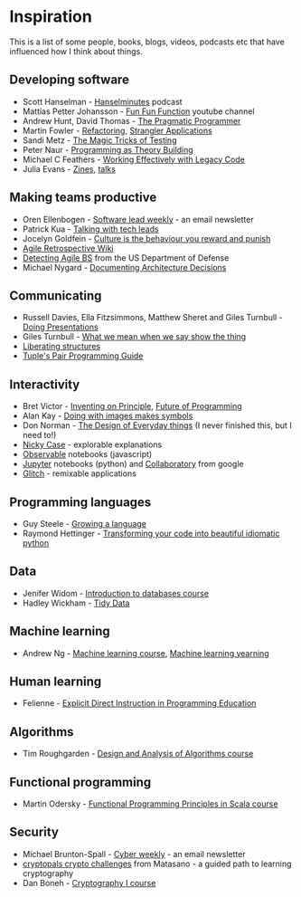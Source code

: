 # Inspiration

This is a list of some people, books, blogs, videos, podcasts etc that have influenced how I think about things.

## Developing software
- Scott Hanselman - [Hanselminutes](https://hanselminutes.com/) podcast
- Mattias Petter Johansson - [Fun Fun Function](https://www.youtube.com/channel/UCO1cgjhGzsSYb1rsB4bFe4Q) youtube channel
- Andrew Hunt, David Thomas - [The Pragmatic Programmer](https://www.nceclusters.no/globalassets/filer/nce/diverse/the-pragmatic-programmer.pdf)
- Martin Fowler - [Refactoring](https://martinfowler.com/books/refactoring.html), [Strangler Applications](https://www.martinfowler.com/bliki/StranglerApplication.html)
- Sandi Metz - [The Magic Tricks of Testing](https://www.youtube.com/watch?v=URSWYvyc42M)
- Peter Naur - [Programming as Theory Building](http://pages.cs.wisc.edu/~remzi/Naur.pdf)
- Michael C Feathers - [Working Effectively with Legacy Code](https://www.goodreads.com/book/show/44919.Working_Effectively_with_Legacy_Code)
- Julia Evans - [Zines](https://wizardzines.com/), [talks](https://jvns.ca/talks/)

## Making teams productive
- Oren Ellenbogen - [Software lead weekly](http://softwareleadweekly.com/) - an email newsletter
- Patrick Kua - [Talking with tech leads](https://www.goodreads.com/book/show/23270194-talking-with-tech-leads)
- Jocelyn Goldfein - [Culture is the behaviour you reward and punish](https://jocelyngoldfein.com/culture-is-the-behavior-you-reward-and-punish-7e8e75c6543e)
- [Agile Retrospective Wiki](http://retrospectivewiki.org/index.php?title=Agile_Retrospective_Resource_Wiki)
- [Detecting Agile BS](https://media.defense.gov/2018/Oct/09/2002049591/-1/-1/0/DIB_DETECTING_AGILE_BS_2018.10.05.PDF) from the US Department of Defense
- Michael Nygard - [Documenting Architecture Decisions](http://thinkrelevance.com/blog/2011/11/15/documenting-architecture-decisions)

## Communicating
- Russell Davies, Ella Fitzsimmons, Matthew Sheret and Giles Turnbull - [Doing Presentations](http://www.doingpresentations.com)
- Giles Turnbull - [What we mean when we say show the thing](https://gdsengagement.blog.gov.uk/2016/11/04/what-we-mean-when-we-say-show-the-thing/)
- [Liberating structures](http://www.liberatingstructures.com/)
- [Tuple's Pair Programming Guide](https://tuple.app/pair-programming-guide/)

## Interactivity
- Bret Victor - [Inventing on Principle](https://www.youtube.com/watch?v=8QiPFmIMxFc), [Future of Programming](https://www.youtube.com/watch?v=8pTEmbeENF4)
- Alan Kay - [Doing with images makes symbols](https://archive.org/details/AlanKeyD1987)
- Don Norman - [The Design of Everyday things](http://www.nixdell.com/classes/HCI-and-Design-Spring-2017/The-Design-of-Everyday-Things-Revised-and-Expanded-Edition.pdf) (I never finished this, but I need to!)
- [Nicky Case](https://ncase.me/) - explorable explanations
- [Observable](https://observablehq.com/) notebooks (javascript)
- [Jupyter](https://jupyter.org/) notebooks (python) and [Collaboratory](https://colab.research.google.com/) from google
- [Glitch](https://glitch.com/) - remixable applications

## Programming languages
- Guy Steele - [Growing a language](https://www.youtube.com/watch?v=_ahvzDzKdB0)
- Raymond Hettinger - [Transforming your code into beautiful idiomatic python](https://youtu.be/OSGv2VnC0go)

## Data
- Jenifer Widom - [Introduction to databases course](https://lagunita.stanford.edu/courses/DB/2014/SelfPaced/about)
- Hadley Wickham - [Tidy Data](http://vita.had.co.nz/papers/tidy-data.pdf)

## Machine learning
- Andrew Ng - [Machine learning course](https://www.coursera.org/learn/machine-learning), [Machine learning yearning](https://www.mlyearning.org/)

## Human learning
- Felienne - [Explicit Direct Instruction in Programming Education](https://resources.rstudio.com/rstudio-conf-2019/opening-keynote-day2)

## Algorithms
- Tim Roughgarden - [Design and Analysis of Algorithms course](https://www.youtube.com/watch?v=yRM3sc57q0c&list=PLXFMmlk03Dt7Q0xr1PIAriY5623cKiH7V)

## Functional programming
- Martin Odersky - [Functional Programming Principles in Scala course](https://www.coursera.org/learn/progfun1)

## Security
- Michael Brunton-Spall - [Cyber weekly](https://tinyletter.com/CyberWeekly) - an email newsletter
- [cryptopals crypto challenges](https://cryptopals.com/) from Matasano - a guided path to learning cryptography
- Dan Boneh - [Cryptography I course](https://www.coursera.org/learn/crypto)
